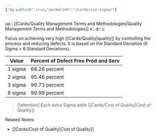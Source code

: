 ```yaml
---
{"dg-publish":true,"permalink":"/cards/six-sigma/"}
---
```


up:: [[Cards/Quality Management Terms and Methodologies\|Quality Management Terms and Methodologies]] 
x:: 
d:: c

Focus on achieving very high [[Cards/Quality\|quality]] by controlling the process and reducing defects.  It is based on the Standard Deviation (6 Sigma = 6 Standard Deviations). 

|Value|Percent of Defect Free Prod and Serv|
|---|---|
|1 sigma|68.26 percent|
|2 sigma|95.46 percent|
|3 sigma|99.73 percent|
|6 sigma|99.99 percent|

> [!attention]
> Each extra Sigma adds [[Cards/Cost of Quality\|Cost of Quality]]

Related Notes:
- [[Cards/Cost of Quality\|Cost of Quality]]